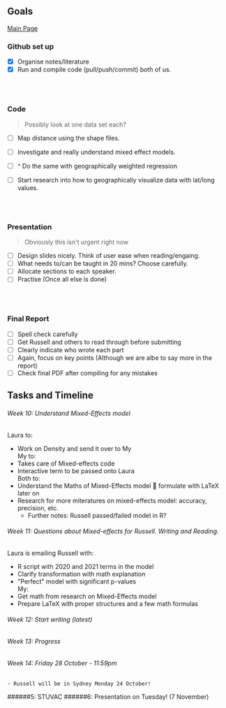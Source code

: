 ## Goals

[Main Page](https://github.com/Artixis/Maths_Project/blob/main/README.md)

 ### Github set up
- [x] Organise notes/literature
- [x] Run and compile code (pull/push/commit) both of us.

<br/><br/>

### Code 

> Possibly look at one data set each?

- [ ] Map distance using the shape files.
- [ ] Investigate and really understand mixed effect models.
- [ ] ^ Do the same with geographically weighted regression
- [ ] Start research into how to geographically visualize data with lat/long values.


<br/><br/>

### Presentation

> Obviously this isn't urgent right now

- [ ] Design slides nicely. Think of user ease when reading/engaing.
- [ ] What needs to/can be taught in 20 mins? Choose carefully.
- [ ] Allocate sections to each speaker.
- [ ] Practise (Once all else is done)

<br/><br/>

### Final Report 

- [ ] Spell check carefully
- [ ] Get Russell and others to read through before submitting 
- [ ] Clearly indicate who wrote each part
- [ ] Again, focus on key points (Although we are albe to say more in the report)
- [ ] Check final PDF after compiling for any mistakes

## Tasks and Timeline
###### Week 10: Understand Mixed-Effects model <br>
Laura to:
-	Work on Density and send it over to My <br>
My to:
-	Takes care of Mixed-effects code
-	Interactive term to be passed onto Laura <br>
Both to:
-	Understand the Maths of Mixed-Effects model  formulate with LaTeX later on
-	Research for more miteratures on mixed-effects model: accuracy, precision, etc.
	- Further notes: Russell passed/failed model in R?

###### Week 11: Questions about Mixed-effects for Russell. Writing and Reading. <br>
Laura is emailing Russell with:
- R script with 2020 and 2021 terms in the model
- Clarify transformation with math explanation
- "Perfect" model with significant p-values <br>
My:
- Get math from research on Mixed-Effects model
- Prepare LaTeX with proper structures and a few math formulas <br>

###### Week 12: Start writing (latest) 
###### Week 13: Progress
###### Week 14: Friday 28 October - 11:59pm
	- Russell will be in Sydney Monday 24 October!
######5: STUVAC
######6: Presentation on Tuesday! (7 November)


